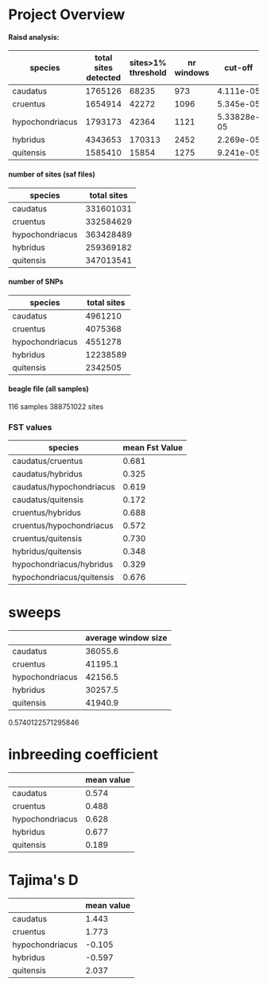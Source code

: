 # Project Overview

#### Raisd analysis:

| species  | total sites detected  | sites>1% threshold  |  nr windows | cut-off |
|---|---|---|---|---|
|caudatus | 1765126  |   68235 |  973 | 4.111e-05
|cruentus   | 1654914  | 42272  | 1096| 5.345e-05   
|hypochondriacus  | 1793173  |  42364 | 1121 | 5.33828e-05
|hybridus   | 4343653  |  170313 | 2452 |2.269e-05
|quitensis   |   1585410 |   15854 | 1275 | 9.241e-05



#### number of sites (saf files)

| species  | total sites  
|---|---|
|caudatus | 331601031  
|cruentus   | 332584629
|hypochondriacus  | 363428489   
|hybridus   | 259369182
|quitensis   |   347013541


#### number of SNPs

| species  | total sites    
|---|---|
|caudatus |  4961210  
|cruentus   |  4075368
|hypochondriacus  | 4551278
|hybridus   |   12238589
|quitensis   |   2342505




#### beagle file (all samples)
116 samples
388751022 sites

### FST values


| species  | mean Fst Value |
|---|---|
| caudatus/cruentus | 0.681 |
| caudatus/hybridus | 0.325 |
| caudatus/hypochondriacus | 0.619 |
| caudatus/quitensis | 0.172 |
| cruentus/hybridus | 0.688 |
| cruentus/hypochondriacus | 0.572 |
| cruentus/quitensis | 0.730 |
| hybridus/quitensis | 0.348 |
| hypochondriacus/hybridus | 0.329 |
| hypochondriacus/quitensis | 0.676 |



# sweeps

|  | average window size|
|---|---|
| caudatus   |  36055.6 |
|  cruentus |  41195.1 |
|  hypochondriacus |  42156.5 |
| hybridus    |  30257.5 |
| quitensis   |  41940.9 |


0.5740122571295846

# inbreeding coefficient

|  | mean value|
|---|---|
| caudatus   |  0.574 |
|  cruentus |  0.488 |
|  hypochondriacus |  0.628 |
| hybridus    |  0.677|
| quitensis   |  0.189 |

# Tajima's D
|  | mean value|
|---|---|
| caudatus   |  1.443 |
|  cruentus |  1.773 |
|  hypochondriacus |  -0.105 |
| hybridus    |  -0.597 |
| quitensis   |  2.037 |
